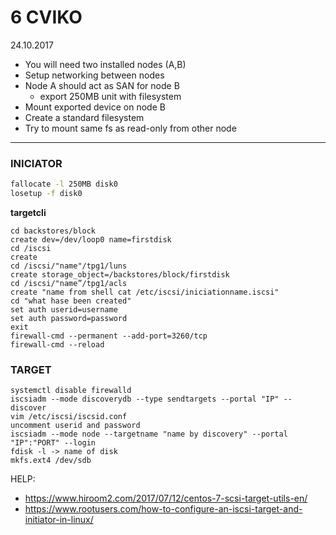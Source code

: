 # 6 CVIKO
24.10.2017

* You will need two installed nodes (A,B)
* Setup networking between nodes
* Node A should act as SAN for node B
	* export 250MB unit with filesystem
* Mount exported device on node B
* Create a standard filesystem
* Try to mount same fs as read-only from other node

---

### INICIATOR

```sh
fallocate -l 250MB disk0
losetup -f disk0
```

**targetcli**
```
cd backstores/block
create dev=/dev/loop0 name=firstdisk
cd /iscsi
create
cd /iscsi/"name"/tpg1/luns
create storage_object=/backstores/block/firstdisk
cd /iscsi/"name”/tpg1/acls
create "name from shell cat /etc/iscsi/iniciationname.iscsi" 
cd "what hase been created"
set auth userid=username
set auth password=password
exit
firewall-cmd --permanent --add-port=3260/tcp
firewall-cmd --reload
```

### TARGET

```
systemctl disable firewalld
iscsiadm --mode discoverydb --type sendtargets --portal "IP" --discover
vim /etc/iscsi/iscsid.conf
uncomment userid and password
iscsiadm --mode node --targetname "name by discovery" --portal "IP":"PORT" --login
fdisk -l -> name of disk
mkfs.ext4 /dev/sdb
```


HELP:
* https://www.hiroom2.com/2017/07/12/centos-7-scsi-target-utils-en/
* https://www.rootusers.com/how-to-configure-an-iscsi-target-and-initiator-in-linux/
